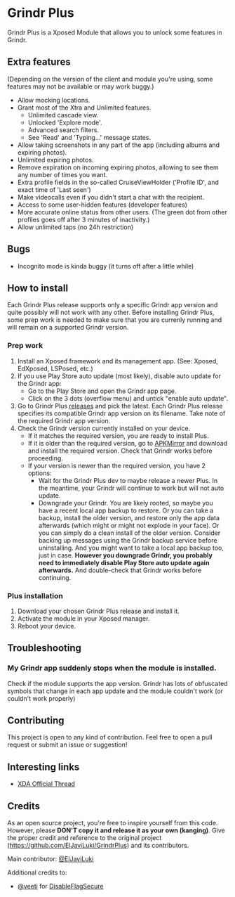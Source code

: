 # Grindr Plus
Grindr Plus is a Xposed Module that allows you to unlock some features in Grindr.

## Extra features
(Depending on the version of the client and module you're using, some features may not be available or may work buggy.)
- Allow mocking locations.
- Grant most of the Xtra and Unlimited features.
  -   Unlimited cascade view.
  -   Unlocked 'Explore mode'.
  -   Advanced search filters.
  -   See 'Read' and 'Typing...' message states.
- Allow taking screenshots in any part of the app (including albums and expiring photos).
- Unlimited expiring photos.
- Remove expiration on incoming expiring photos, allowing to see them any number of times you want.
- Extra profile fields in the so-called CruiseViewHolder ('Profile ID', and exact time of 'Last seen')
- Make videocalls even if you didn't start a chat with the recipient.
- Access to some user-hidden features (developer features)
- More accurate online status from other users. (The green dot from other profiles goes off after 3 minutes of inactivity.)
- Allow unlimited taps (no 24h restriction)

## Bugs
* Incognito mode is kinda buggy (it turns off after a little while)

## How to install
Each Grindr Plus release supports only a specific Grindr app version and quite possibly will not work with any other. Before installing Grindr Plus, some prep work is needed to make sure that you are currenly running and will remain on a supported Grindr version.

### Prep work
1. Install an Xposed framework and its management app. (See: Xposed, EdXposed, LSPosed, etc.)
2. If you use Play Store auto update (most likely), disable auto update for the Grindr app:
   - Go to the Play Store and open the Grindr app page.
   - Click on the 3 dots (overflow menu) and untick "enable auto update".
3. Go to Grindr Plus [releases](https://github.com/ElJaviLuki/GrindrPlus/releases) and pick the latest. Each Grindr Plus release specifies its compatible Grindr app version on its filename. Take note of the required Grindr app version.
4. Check the Grindr version currently installed on your device.
   - If it matches the required version, you are ready to install Plus.
   - If it is older than the required version, go to [APKMirror](https://www.apkmirror.com/apk/grindr-llc/grindr-gay-chat-meet-date/) and download and install the required version. Check that Grindr works before proceeding.
   - If your version is newer than the required version, you have 2 options:
     - Wait for the Grindr Plus dev to maybe release a newer Plus. In the meantime, your Grindr will continue to work but will not auto update.
     - Downgrade your Grindr. You are likely rooted, so maybe you have a recent local app backup to restore. Or you can take a backup, install the older version, and restore only the app data afterwards (which might or might not explode in your face). Or you can simply do a clean install of the older version. Consider backing up messages using the Grindr backup service before uninstalling. And you might want to take a local app backup too, just in case. **However you downgrade Grindr, you probably need to immediately disable Play Store auto update again afterwards.** And double-check that Grindr works before continuing.

### Plus installation
1. Download your chosen Grindr Plus release and install it.
2. Activate the module in your Xposed manager.
3. Reboot your device.

## Troubleshooting
### My Grindr app suddenly stops when the module is installed.
Check if the module supports the app version. Grindr has lots of obfuscated symbols that change in each app update and the module couldn't work (or couldn't work properly)

## Contributing
This project is open to any kind of contribution. Feel free to open a pull request or submit an issue or suggestion!

## Interesting links
- [XDA Official Thread](https://forum.xda-developers.com/t/mod-xposed-new-grindr-plus.4461857/#post-87076193)

## Credits
As an open source project, you're free to inspire yourself from this code. However, please **DON'T copy it and release it as your own (kanging)**. Give the proper credit and reference to the original project (https://github.com/ElJaviLuki/GrindrPlus) and its contributors.

Main contributor: [@ElJaviLuki](https://github.com/ElJaviLuki)

Additional credits to:
- [@veeti](https://github.com/veeti) for [DisableFlagSecure](https://github.com/veeti/DisableFlagSecure)
